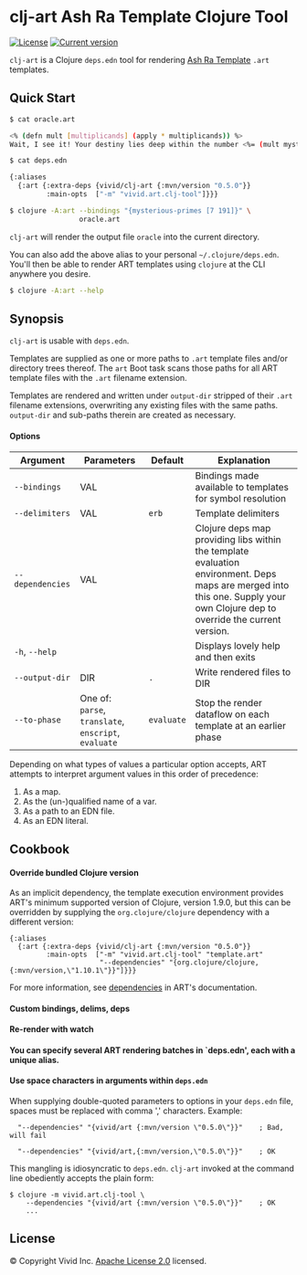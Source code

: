 # clj-art Ash Ra Template Clojure Tool 



[![License](https://img.shields.io/badge/license-Apache%202-blue.svg?style=flat-square)](LICENSE.txt)
[![Current version](https://img.shields.io/clojars/v/vivid/clj-art.svg?color=blue&style=flat-square)](https://clojars.org/vivid/clj-art)

`clj-art` is a Clojure `deps.edn` tool for rendering [Ash Ra Template](https://github.com/vivid-inc/ash-ra-template) `.art` templates.



## Quick Start


```sh
$ cat oracle.art

<% (defn mult [multiplicands] (apply * multiplicands)) %>
Wait, I see it! Your destiny lies deep within the number <%= (mult mysterious-primes) %>.

$ cat deps.edn

{:aliases
  {:art {:extra-deps {vivid/clj-art {:mvn/version "0.5.0"}}
         :main-opts  ["-m" "vivid.art.clj-tool"]}}}

$ clojure -A:art --bindings "{mysterious-primes [7 191]}" \
                 oracle.art
```
`clj-art` will render the output file `oracle` into the current directory.

You can also add the above alias to your personal `~/.clojure/deps.edn`.
You'll then be able to render ART templates using `clojure` at the CLI anywhere you desire.
```sh
$ clojure -A:art --help
```



## Synopsis

`clj-art` is usable with `deps.edn`.

Templates are supplied as one or more paths to `.art` template files and/or
directory trees thereof.
The `art` Boot task scans those paths for all ART template files with the `.art`
filename extension.

Templates are rendered and written under `output-dir` stripped of their `.art`
filename extensions, overwriting any existing files with the same paths.
`output-dir` and sub-paths therein are created as necessary.



#### Options

| Argument | Parameters | Default | Explanation |
| --- | --- | --- | --- |
| `--bindings` | VAL | | Bindings made available to templates for symbol resolution |
| `--delimiters` | VAL | `erb` | Template delimiters |
| `--dependencies` | VAL | | Clojure deps map providing libs within the template evaluation environment. Deps maps are merged into this one. Supply your own Clojure dep to override the current version. |
| `-h`, `--help` | | | Displays lovely help and then exits |
| `--output-dir` | DIR | `.` | Write rendered files to DIR |
| `--to-phase` | One of: `parse`, `translate`, `enscript`, `evaluate` | `evaluate` | Stop the render dataflow on each template at an earlier phase |

Depending on what types of values a particular option accepts,
ART attempts to interpret argument values in this order of precedence:
1. As a map.
1. As the (un-)qualified name of a var.
1. As a path to an EDN file.
1. As an EDN literal.



## Cookbook



#### Override bundled Clojure version
As an implicit dependency, the template execution environment provides ART's minimum supported version of Clojure, version 1.9.0, but this can be overridden by supplying the `org.clojure/clojure` dependency with a different version:
```edn
{:aliases
  {:art {:extra-deps {vivid/clj-art {:mvn/version "0.5.0"}}
         :main-opts  ["-m" "vivid.art.clj-tool" "template.art"
                      "--dependencies" "{org.clojure/clojure,{:mvn/version,\"1.10.1\"}}"]}}}
```
For more information, see [dependencies](../art/README.md#external-dependencies) in ART's documentation.

#### Custom bindings, delims, deps

#### Re-render with watch

#### You can specify several ART rendering batches in `deps.edn', each with a unique alias.

#### Use space characters in arguments within `deps.edn`

When supplying double-quoted parameters to options in your `deps.edn` file, spaces must be replaced with comma ',' characters.
Example:
```edn
  "--dependencies" "{vivid/art {:mvn/version \"0.5.0\"}}"    ; Bad, will fail

  "--dependencies" "{vivid/art,{:mvn/version,\"0.5.0\"}}"    ; OK
```
This mangling is idiosyncratic to `deps.edn`.
`clj-art` invoked at the command line obediently accepts the plain form:
```
$ clojure -m vivid.art.clj-tool \
    --dependencies "{vivid/art {:mvn/version \"0.5.0\"}}"    ; OK
    ...
```



## License

© Copyright Vivid Inc.
[Apache License 2.0](LICENSE.txt) licensed.
